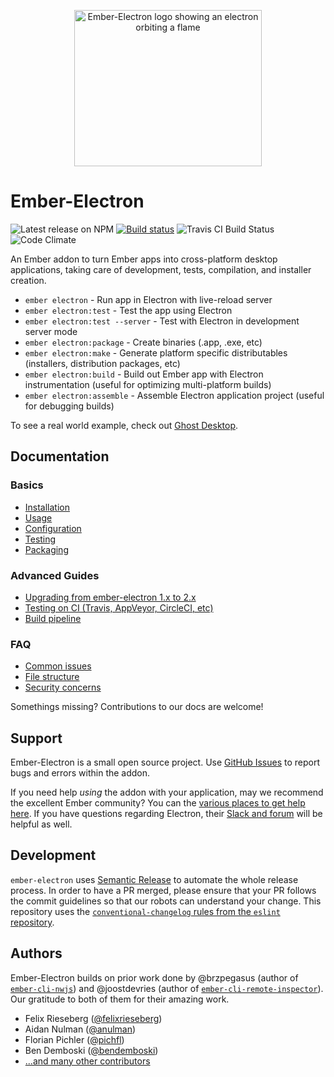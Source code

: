 <p align="center"><img src="https://github.com/adopted-ember-addons/ember-electron/raw/gh-pages/assets/logo-github%402x.png" alt="Ember-Electron logo showing an electron orbiting a flame" width="300" height="250"></p>

# Ember-Electron

![Latest release on NPM](https://img.shields.io/npm/v/ember-electron.svg) [![Build status](https://ci.appveyor.com/api/projects/status/5rhwhar361uad07v?svg=true)](https://ci.appveyor.com/project/adopted-ember-addons/ember-electron)
 ![Travis CI Build Status](https://secure.travis-ci.org/adopted-ember-addons/ember-electron.svg?branch=master) ![Code Climate](https://codeclimate.com/github/adopted-ember-addons/ember-electron.svg)

An Ember addon to turn Ember apps into cross-platform desktop applications, taking care of development, tests, compilation, and installer creation.

* `ember electron` - Run app in Electron with live-reload server
* `ember electron:test` - Test the app using Electron
* `ember electron:test --server` - Test with Electron in development server mode
* `ember electron:package` - Create binaries (.app, .exe, etc)
* `ember electron:make` - Generate platform specific distributables (installers, distribution packages, etc)
* `ember electron:build` - Build out Ember app with Electron instrumentation (useful for optimizing multi-platform builds)
* `ember electron:assemble` - Assemble Electron application project (useful for debugging builds)

To see a real world example, check out [Ghost Desktop](https://github.com/tryghost/Ghost-Desktop).

## Documentation

### Basics
- [Installation](https://ember-electron.js.org/docs/guides/installation)
- [Usage](https://ember-electron.js.org/docs/guides/usage)
- [Configuration](https://ember-electron.js.org/docs/guides/configuration)
- [Testing](https://ember-electron.js.org/docs/guides/testing)
- [Packaging](https://ember-electron.js.org/docs/guides/packaging)

### Advanced Guides
- [Upgrading from ember-electron 1.x to 2.x](https://ember-electron.js.org/docs/guides/upgrade)
- [Testing on CI (Travis, AppVeyor, CircleCI, etc)](https://ember-electron.js.org/docs/guides/ci)
- [Build pipeline](https://ember-electron.js.org/docs/guides/build-pipeline.md)

### FAQ

- [Common issues](https://ember-electron.js.org/docs/faq/common-issues)
- [File structure](https://ember-electron.js.org/docs/faq/structure)
- [Security concerns](https://ember-electron.js.org/docs/faq/security)

Somethings missing? Contributions to our docs are welcome!


## Support

Ember-Electron is a small open source project. Use [GitHub Issues](https://github.com/adopted-ember-addons/ember-electron/issues) to report bugs and errors within the addon.

If you need help *using* the addon with your application, may we recommend the excellent Ember community? You can the [various places to get help here](https://www.emberjs.com/community/). If you have questions regarding Electron, their [Slack and forum](https://electron.atom.io/contact/) will be helpful as well.


## Development

`ember-electron` uses [Semantic Release](https://github.com/semantic-release/semantic-release) to
automate the whole release process. In order to have a PR merged, please ensure that your PR
follows the commit guidelines so that our robots can understand your change. This repository uses
the [`conventional-changelog` rules from the `eslint` repository](https://github.com/conventional-changelog/conventional-changelog/tree/master/packages/conventional-changelog-eslint).


## Authors

Ember-Electron builds on prior work done by @brzpegasus (author of [`ember-cli-nwjs`](https://github.com/brzpegasus/ember-cli-nwjs)) and @joostdevries (author of [`ember-cli-remote-inspector`](https://github.com/joostdevries/ember-cli-remote-inspector)). Our gratitude to both of them for their amazing work.

* Felix Rieseberg ([@felixrieseberg](https://github.com/felixriesberg))
* Aidan Nulman ([@anulman](https://github.com/anulman))
* Florian Pichler ([@pichfl](https://github.com/pichfl))
* Ben Demboski ([@bendemboski](https://github.com/bendemboski))
* [...and many other contributors](https://github.com/adopted-ember-addons/ember-electron/graphs/contributors)
